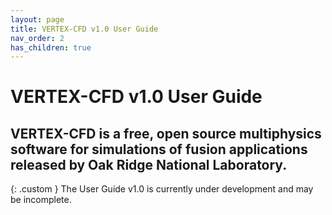 ```yaml
---
layout: page
title: VERTEX-CFD v1.0 User Guide
nav_order: 2
has_children: true
---
```


# VERTEX-CFD v1.0 User Guide
VERTEX-CFD is a free, open source multiphysics software for simulations of fusion applications released by Oak Ridge National Laboratory.
---

{: .custom }
The User Guide v1.0 is currently under development and may be incomplete.
